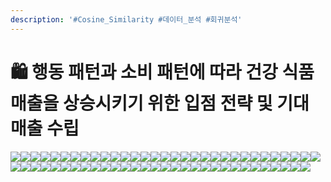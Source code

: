 ```yaml
---
description: '#Cosine_Similarity #데이터_분석 #회귀분석'
---
```


# 🛍 행동 패턴과 소비 패턴에 따라 건강 식품 매출을 상승시키기 위한 입점 전략 및 기대 매출 수립

![](<../../../.gitbook/assets/image (15) (1).png>)![](<../../../.gitbook/assets/Untitled 1 (16).png>)![](<../../../.gitbook/assets/Untitled 2 (14).png>)![](<../../../.gitbook/assets/Untitled 3 (15).png>)![](<../../../.gitbook/assets/Untitled 4 (14).png>)![](<../../../.gitbook/assets/Untitled 5 (17).png>)![](<../../../.gitbook/assets/Untitled 6 (15).png>)![](<../../../.gitbook/assets/Untitled 7 (17).png>)![](<../../../.gitbook/assets/Untitled 8 (13).png>)![](<../../../.gitbook/assets/Untitled 9 (15).png>)![](<../../../.gitbook/assets/Untitled 10 (14).png>)![](<../../../.gitbook/assets/Untitled 11 (14).png>)![](<../../../.gitbook/assets/Untitled 12 (15).png>)![](<../../../.gitbook/assets/Untitled 13 (11).png>)![](<../../../.gitbook/assets/Untitled 14 (12).png>)![](<../../../.gitbook/assets/Untitled 15 (11).png>)![](<../../../.gitbook/assets/Untitled 16 (13).png>)![](<../../../.gitbook/assets/Untitled 17 (9).png>)![](<../../../.gitbook/assets/Untitled 18 (13).png>)![](<../../../.gitbook/assets/Untitled 19 (7).png>)![](<../../../.gitbook/assets/Untitled 20 (6).png>)![](<../../../.gitbook/assets/Untitled (15).png>)![](<../../../.gitbook/assets/Untitled 1 (17).png>)![](<../../../.gitbook/assets/Untitled 2 (18).png>)![](<../../../.gitbook/assets/Untitled 3 (16).png>)![](<../../../.gitbook/assets/Untitled 4 (18).png>)![](<../../../.gitbook/assets/Untitled 5 (15).png>)![](<../../../.gitbook/assets/Untitled 6 (14).png>)![](<../../../.gitbook/assets/Untitled 7 (13).png>)![](<../../../.gitbook/assets/Untitled 8 (16).png>)![](<../../../.gitbook/assets/Untitled 9 (17).png>)![](<../../../.gitbook/assets/Untitled 10 (16).png>)![](<../../../.gitbook/assets/Untitled 11 (15).png>)![](<../../../.gitbook/assets/Untitled 12 (14).png>)![](<../../../.gitbook/assets/Untitled 13 (12).png>)![](<../../../.gitbook/assets/Untitled 14 (11).png>)![](<../../../.gitbook/assets/Untitled 15 (12).png>)![](<../../../.gitbook/assets/Untitled 16 (11).png>)![](<../../../.gitbook/assets/Untitled 17 (10).png>)![](<../../../.gitbook/assets/Untitled 18 (11).png>)![](<../../../.gitbook/assets/Untitled 19 (8).png>)![](<../../../.gitbook/assets/Untitled 20 (5) (1).png>)![](<../../../.gitbook/assets/Untitled (16).png>)![](<../../../.gitbook/assets/Untitled 1 (14).png>)![](<../../../.gitbook/assets/Untitled 2 (17).png>)![](<../../../.gitbook/assets/Untitled 3 (17).png>)![](<../../../.gitbook/assets/Untitled 4 (15).png>)![](<../../../.gitbook/assets/Untitled 5 (16).png>)![](<../../../.gitbook/assets/Untitled 5 (16).png>)![](<../../../.gitbook/assets/Untitled 6 (17).png>)![](<../../../.gitbook/assets/Untitled 8 (17).png>)![](<../../../.gitbook/assets/Untitled 9 (16).png>)![](<../../../.gitbook/assets/Untitled 10 (15).png>)![](<../../../.gitbook/assets/Untitled 11 (16).png>)![](<../../../.gitbook/assets/Untitled 12 (16).png>)![](<../../../.gitbook/assets/Untitled 13 (13).png>)![](<../../../.gitbook/assets/Untitled 14 (14).png>)![](<../../../.gitbook/assets/Untitled 15 (10).png>)![](<../../../.gitbook/assets/Untitled 16 (12).png>)![](<../../../.gitbook/assets/Untitled 17 (13).png>)![](<../../../.gitbook/assets/Untitled 18 (12).png>)
